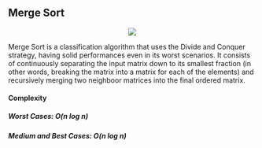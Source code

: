 ## Merge Sort

<p align="center">
    <img src="../../.github/mergesort.gif">
</p>

Merge Sort is a classification algorithm that uses the Divide and Conquer strategy, having solid performances even in its worst scenarios.
It consists of continuously separating the input matrix down to its smallest fraction (in other words, breaking the matrix into a matrix for each of the elements) and recursively merging two neighboor matrices into the final ordered matrix.

#### Complexity 
##### Worst Cases: O(n log n)
##### Medium and Best Cases: O(n log n)